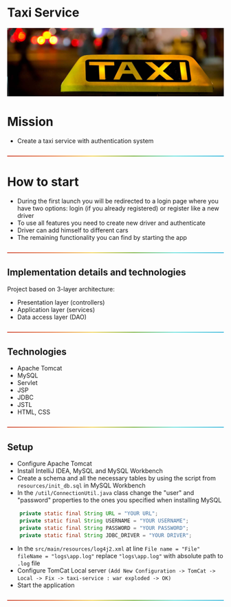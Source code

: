 # Taxi Service
![image](src/main/resources/images/taxi.jpg)

# Mission
* Create a taxi service with authentication system

![line](src/main/resources/images/rainbow.png)
# How to start
* During the first launch you will be redirected to a login page where you have two options: login (if you already registered)
  or register like a new driver
* To use all features you need to create new driver and authenticate
* Driver can add himself to different cars
* The remaining functionality you can find by starting the app

![line](src/main/resources/images/rainbow.png)
## Implementation details and technologies
Project based on 3-layer architecture:
* Presentation layer (controllers)
* Application layer (services)
* Data access layer (DAO)

![line](src/main/resources/images/rainbow.png)
## Technologies 
* Apache Tomcat
* MySQL
* Servlet
* JSP
* JDBC
* JSTL
* HTML, CSS

![line](src/main/resources/images/rainbow.png)
## Setup
* Configure Apache Tomcat
* Install IntelliJ IDEA, MySQL and MySQL Workbench
* Create a schema and all the necessary tables by using the script from `resources/init_db.sql` in MySQL Workbench
* In the `/util/ConnectionUtil.java` class change the "user" and "password" properties to the ones you specified when installing MySQL
```java
    private static final String URL = "YOUR URL";
    private static final String USERNAME = "YOUR USERNAME";
    private static final String PASSWORD = "YOUR PASSWORD";
    private static final String JDBC_DRIVER = "YOUR DRIVER";
```
* In the `src/main/resources/log4j2.xml` at line `File name = "File" fileName = "logs\app.log"` replace `"logs\app.log"` with absolute path to `.log` file
* Configure TomCat Local server `(Add New Configuration -> TomCat -> Local -> Fix -> taxi-service : war exploded -> OK)`
* Start the application

![line](src/main/resources/images/rainbow.png)
